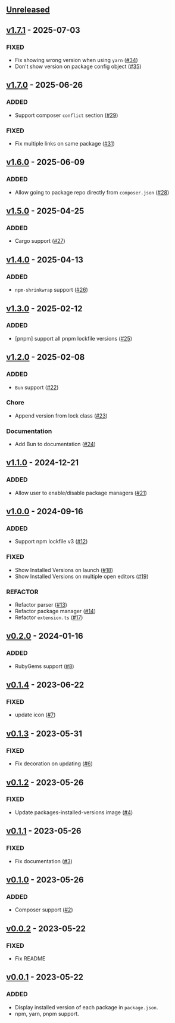 ## [Unreleased](https://github.com/faissaloux/vscode-package-manager-intellisense/compare/v1.7.1...main)

## [v1.7.1](https://github.com/faissaloux/vscode-package-manager-intellisense/compare/v1.7.0...v1.7.1) - 2025-07-03
### FIXED
- Fix showing wrong version when using `yarn` ([#34](https://github.com/faissaloux/vscode-package-manager-intellisense/pull/34))
- Don't show version on package config object ([#35](https://github.com/faissaloux/vscode-package-manager-intellisense/pull/35))

## [v1.7.0](https://github.com/faissaloux/vscode-package-manager-intellisense/compare/v1.6.0...v1.7.0) - 2025-06-26
### ADDED
- Support composer `conflict` section ([#29](https://github.com/faissaloux/vscode-package-manager-intellisense/pull/29))

### FIXED
- Fix multiple links on same package ([#31](https://github.com/faissaloux/vscode-package-manager-intellisense/pull/31))

## [v1.6.0](https://github.com/faissaloux/vscode-package-manager-intellisense/compare/v1.5.0...v1.6.0) - 2025-06-09
### ADDED
- Allow going to package repo directly from `composer.json` ([#28](https://github.com/faissaloux/vscode-package-manager-intellisense/pull/28))

## [v1.5.0](https://github.com/faissaloux/vscode-package-manager-intellisense/compare/v1.4.0...v1.5.0) - 2025-04-25
### ADDED
- Cargo support ([#27](https://github.com/faissaloux/vscode-package-manager-intellisense/pull/27))

## [v1.4.0](https://github.com/faissaloux/vscode-package-manager-intellisense/compare/v1.3.0...v1.4.0) - 2025-04-13
### ADDED
- `npm-shrinkwrap` support ([#26](https://github.com/faissaloux/vscode-package-manager-intellisense/pull/26))

## [v1.3.0](https://github.com/faissaloux/vscode-package-manager-intellisense/compare/v1.2.0...v1.3.0) - 2025-02-12
### ADDED
- [pnpm] support all pnpm lockfile versions ([#25](https://github.com/faissaloux/vscode-package-manager-intellisense/pull/25))

## [v1.2.0](https://github.com/faissaloux/vscode-package-manager-intellisense/compare/v1.1.0...v1.2.0) - 2025-02-08
### ADDED
- `Bun` support ([#22](https://github.com/faissaloux/vscode-package-manager-intellisense/pull/22))

### Chore
- Append version from lock class ([#23](https://github.com/faissaloux/vscode-package-manager-intellisense/pull/23))

### Documentation
- Add Bun to documentation ([#24](https://github.com/faissaloux/vscode-package-manager-intellisense/pull/24))

## [v1.1.0](https://github.com/faissaloux/vscode-package-manager-intellisense/compare/v1.0.0...v1.1.0) - 2024-12-21
### ADDED
- Allow user to enable/disable package managers ([#21](https://github.com/faissaloux/vscode-package-manager-intellisense/pull/21))

## [v1.0.0](https://github.com/faissaloux/vscode-package-manager-intellisense/compare/v0.2.0...v1.0.0) - 2024-09-16
### ADDED
- Support npm lockfile v3 ([#12](https://github.com/faissaloux/vscode-package-manager-intellisense/pull/12))

### FIXED
- Show Installed Versions on launch ([#18](https://github.com/faissaloux/vscode-package-manager-intellisense/pull/18))
- Show Installed Versions on multiple open editors ([#19](https://github.com/faissaloux/vscode-package-manager-intellisense/pull/19))

### REFACTOR
- Refactor parser ([#13](https://github.com/faissaloux/vscode-package-manager-intellisense/pull/13))
- Refactor package manager ([#14](https://github.com/faissaloux/vscode-package-manager-intellisense/pull/14))
- Refactor `extension.ts` ([#17](https://github.com/faissaloux/vscode-package-manager-intellisense/pull/17))

## [v0.2.0](https://github.com/faissaloux/vscode-package-manager-intellisense/compare/v0.1.4...v0.2.0) - 2024-01-16
### ADDED
- RubyGems support ([#8](https://github.com/faissaloux/vscode-package-manager-intellisense/pull/8))

## [v0.1.4](https://github.com/faissaloux/vscode-package-manager-intellisense/compare/v0.1.3...v0.1.4) - 2023-06-22
### FIXED
- update icon ([#7](https://github.com/faissaloux/vscode-package-manager-intellisense/pull/7))

## [v0.1.3](https://github.com/faissaloux/vscode-package-manager-intellisense/compare/v0.1.2...v0.1.3) - 2023-05-31
### FIXED
- Fix decoration on updating ([#6](https://github.com/faissaloux/vscode-package-manager-intellisense/pull/6))

## [v0.1.2](https://github.com/faissaloux/vscode-package-manager-intellisense/compare/v0.1.1...v0.1.2) - 2023-05-26
### FIXED
- Update packages-installed-versions image ([#4](https://github.com/faissaloux/vscode-package-manager-intellisense/pull/4))

## [v0.1.1](https://github.com/faissaloux/vscode-package-manager-intellisense/compare/v0.1.0...v0.1.1) - 2023-05-26
### FIXED
- Fix documentation ([#3](https://github.com/faissaloux/vscode-package-manager-intellisense/pull/3))

## [v0.1.0](https://github.com/faissaloux/vscode-package-manager-intellisense/compare/v0.0.2...v0.1.0) - 2023-05-26
### ADDED
- Composer support ([#2](https://github.com/faissaloux/vscode-package-manager-intellisense/pull/2))

## [v0.0.2](https://github.com/faissaloux/vscode-package-manager-intellisense/compare/v0.0.1...v0.0.2) - 2023-05-22
### FIXED
- Fix README

## [v0.0.1](https://github.com/faissaloux/vscode-package-manager-intellisense/compare/3dbac92...v0.0.1) - 2023-05-22
### ADDED
- Display installed version of each package in `package.json`.
- npm, yarn, pnpm support.
